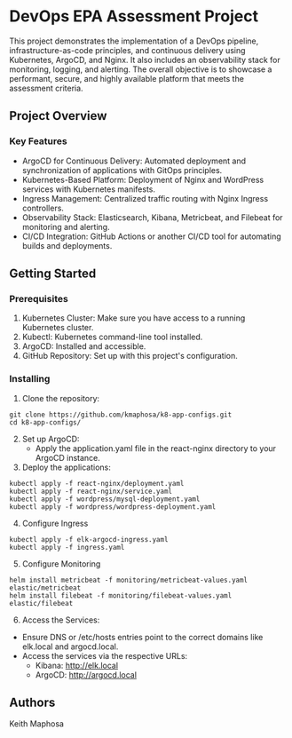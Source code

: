 # DevOps EPA Assessment Project

This project demonstrates the implementation of a DevOps pipeline, infrastructure-as-code principles, and continuous delivery using Kubernetes, ArgoCD, and Nginx. It also includes an observability stack for monitoring, logging, and alerting. The overall objective is to showcase a performant, secure, and highly available platform that meets the assessment criteria.

## Project Overview
### Key Features

- ArgoCD for Continuous Delivery: Automated deployment and synchronization of applications with GitOps principles.
- Kubernetes-Based Platform: Deployment of Nginx and WordPress services with Kubernetes manifests.
- Ingress Management: Centralized traffic routing with Nginx Ingress controllers.
- Observability Stack: Elasticsearch, Kibana, Metricbeat, and Filebeat for monitoring and alerting.
- CI/CD Integration: GitHub Actions or another CI/CD tool for automating builds and deployments.


## Getting Started

### Prerequisites

1. Kubernetes Cluster: Make sure you have access to a running Kubernetes cluster.
2. Kubectl: Kubernetes command-line tool installed.
3. ArgoCD: Installed and accessible.
4. GitHub Repository: Set up with this project's configuration.


### Installing

1. Clone the repository:
```
git clone https://github.com/kmaphosa/k8-app-configs.git
cd k8-app-configs/
```
2. Set up ArgoCD:
   - Apply the application.yaml file in the react-nginx directory to your ArgoCD instance.
3. Deploy the applications:
```
kubectl apply -f react-nginx/deployment.yaml
kubectl apply -f react-nginx/service.yaml
kubectl apply -f wordpress/mysql-deployment.yaml
kubectl apply -f wordpress/wordpress-deployment.yaml
```
4. Configure Ingress
```
kubectl apply -f elk-argocd-ingress.yaml
kubectl apply -f ingress.yaml

```
5. Configure Monitoring
```
helm install metricbeat -f monitoring/metricbeat-values.yaml elastic/metricbeat
helm install filebeat -f monitoring/filebeat-values.yaml elastic/filebeat

```
6. Access the Services:
- Ensure DNS or /etc/hosts entries point to the correct domains like elk.local and argocd.local.
- Access the services via the respective URLs:
  - Kibana: http://elk.local
  - ArgoCD: http://argocd.local

## Authors

Keith Maphosa  

